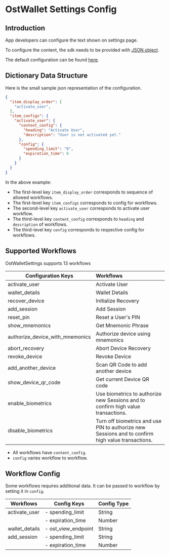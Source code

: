 # OstWallet Settings Config

## Introduction

App developers can configure the text shown on settings page.

To configure the content, the sdk needs to be provided with [JSON object](https://developer.mozilla.org/en-US/docs/Learn/JavaScript/Objects/JSON).

The default configuration can be found [here](../js/WalletSettings/ost-wallet-settings-config.json).

## Dictionary Data Structure

Here is the small sample json representation of the configuration.

```json
{
  "item_display_order": [
	"activate_user",
  ],
  "item_configs": {
	"activate_user": {
	  "content_config": {
        "heading": "Activate User",
        "description": "User is not activated yet."
      },
      "config": {
        "spending_limit": "0",
        "expiration_time": 0
      }
	}
  }
}
```
In the above example:

* The first-level key `item_display_order` corresponds to sequence of allowed workflows.
* The first-level key `item_configs` corresponds to config for workflows.
* The second-level key `activate_user` corresponds to activate user workflow.
* The third-level key `content_config` corresponds to `heading` and `description` of workflows.
* The third-level key `config` corresponds to respective config for workflows.

## Supported Workflows

OstWalletSettings supports 13 workflows

| Configuration Keys                                      | Workflows                                                                      |
| ------------------------------------------------ |:--------------------------------------------------------------|
| activate_user      			 			  | Activate User              							 |
| wallet_details                      			  | Wallet Details              							 |
| recover_device    					  | Initialize Recovery        							 |
| add_session          		 			  | Add Session                							 |
| reset_pin           						  | Reset a User's PIN         							 |
| show_mnemonics      					  | Get Mnemonic Phrase        						 |
| authorize_device_with_mnemonics            | Authorize device using mnemonics 				 |
| abort_recovery       					  | Abort Device Recovery     					 	 |
| revoke_device        					  | Revoke Device              							 |
| add_another_device                                   | Scan QR Code to add another device                 	        |
| show_device_qr_code 	    			  | Get current Device QR code 						 |
| enable_biometrics				  	  | Use biometrics to authorize new Sessions and to confirm high value transactions. |
| disable_biometrics                               	 | Turn off biometrics and use PIN to authorize new Sessions and to confirm high value transactions. |

* All workflows have  `content_config`.
* `config` varies workflow to workflow.

## Workflow Config

Some workflows requires additional data. It can be passed to workflow by setting it in `config`.

| Workflows                                      | Config Keys                                                   | Config Type                         |
| -------------------------------------- | -------------------------------------------------- | ------------------------------- |
| activate_user      				   | - spending_limit                        			 | String                                  |
|                                                       | - expiration_time                       			 | Number				 |
| wallet_details                      	   | - ost_view_endpoint 	 				 | String					 |
| add_session    			          | - spending_limit                        			 | String                                  |
|                                                       | - expiration_time                       			 | Number				 |


